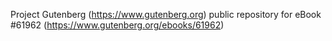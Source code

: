 Project Gutenberg (https://www.gutenberg.org) public repository for eBook #61962 (https://www.gutenberg.org/ebooks/61962)

